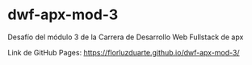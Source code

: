 # dwf-apx-mod-3

Desafío del módulo 3 de la Carrera de Desarrollo Web Fullstack de apx

Link de GitHub Pages: https://florluzduarte.github.io/dwf-apx-mod-3/
